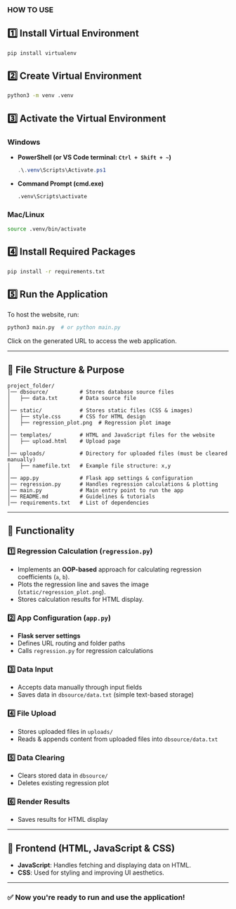 ### HOW TO USE

## 1️⃣ Install Virtual Environment
```bash
pip install virtualenv
```

## 2️⃣ Create Virtual Environment
```bash
python3 -m venv .venv
```

## 3️⃣ Activate the Virtual Environment
### Windows
- **PowerShell (or VS Code terminal: `Ctrl + Shift + ~`)**
  ```powershell
  .\.venv\Scripts\Activate.ps1
  ```
- **Command Prompt (cmd.exe)**
  ```cmd
  .venv\Scripts\activate
  ```
### Mac/Linux
```bash
source .venv/bin/activate
```

## 4️⃣ Install Required Packages
```bash
pip install -r requirements.txt
```

## 5️⃣ Run the Application
To host the website, run:
```bash
python3 main.py  # or python main.py
```
Click on the generated URL to access the web application.

---
## 📁 File Structure & Purpose
```
project_folder/
│── dbsource/          # Stores database source files
│   ├── data.txt       # Data source file
│
│── static/            # Stores static files (CSS & images)
│   ├── style.css      # CSS for HTML design
│   ├── regression_plot.png  # Regression plot image
│
│── templates/         # HTML and JavaScript files for the website
│   ├── upload.html    # Upload page
│
│── uploads/           # Directory for uploaded files (must be cleared manually)
│   ├── namefile.txt   # Example file structure: x,y
│
│── app.py             # Flask app settings & configuration
│── regression.py      # Handles regression calculations & plotting
│── main.py            # Main entry point to run the app
│── README.md          # Guidelines & tutorials
│── requirements.txt   # List of dependencies
```

---
## 🔧 Functionality

### 1️⃣ Regression Calculation (`regression.py`)
- Implements an **OOP-based** approach for calculating regression coefficients (`a`, `b`).
- Plots the regression line and saves the image (`static/regression_plot.png`).
- Stores calculation results for HTML display.

### 2️⃣ App Configuration (`app.py`)
- **Flask server settings**
- Defines URL routing and folder paths
- Calls `regression.py` for regression calculations

### 3️⃣ Data Input
- Accepts data manually through input fields
- Saves data in `dbsource/data.txt` (simple text-based storage)

### 4️⃣ File Upload
- Stores uploaded files in `uploads/`
- Reads & appends content from uploaded files into `dbsource/data.txt`

### 5️⃣ Data Clearing
- Clears stored data in `dbsource/`
- Deletes existing regression plot

### 6️⃣ Render Results
- Saves results for HTML display

---
## 🎨 Frontend (HTML, JavaScript & CSS)
- **JavaScript**: Handles fetching and displaying data on HTML.
- **CSS**: Used for styling and improving UI aesthetics.

---
### ✅ Now you're ready to run and use the application!

